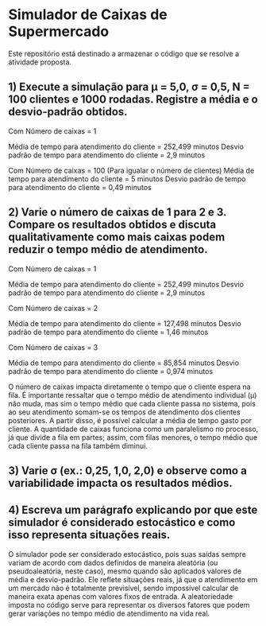 # Simulador de Caixas de Supermercado

Este repositório está destinado a armazenar o código que se resolve a atividade proposta.

## 1) Execute a simulação para µ = 5,0, σ = 0,5, N = 100 clientes e 1000 rodadas. Registre a média e o desvio-padrão obtidos.

Com Número de caixas = 1

Média de tempo para atendimento do cliente = 252,499 minutos
Desvio padrão de tempo para atendimento do cliente = 2,9 minutos

Com Número de caixas = 100 (Para igualar o número de clientes)
Média de tempo para atendimento do cliente = 5 minutos
Desvio padrão de tempo para atendimento do cliente = 0,49 minutos

## 2) Varie o número de caixas de 1 para 2 e 3. Compare os resultados obtidos e discuta qualitativamente como mais caixas podem reduzir o tempo médio de atendimento.

Com Número de caixas = 1

Média de tempo para atendimento do cliente = 252,499 minutos
Desvio padrão de tempo para atendimento do cliente = 2,9 minutos

Com Número de caixas = 2

Média de tempo para atendimento do cliente = 127,498 minutos
Desvio padrão de tempo para atendimento do cliente = 1,46 minutos

Com Número de caixas = 3

Média de tempo para atendimento do cliente = 85,854 minutos
Desvio padrão de tempo para atendimento do cliente = 0,974 minutos

O número de caixas impacta diretamente o tempo que o cliente espera na fila. É importante ressaltar que o tempo médio de atendimento individual (µ) não muda, mas sim o tempo médio que cada cliente passa 
no sistema, pois ao seu atendimento somam-se os tempos de atendimento dos clientes posteriores. A partir disso, é possível calcular a média de tempo gasto por cliente. A quantidade de caixas funciona 
como um paralelismo no processo, já que divide a fila em partes; assim, com filas menores, o tempo médio que cada cliente passa na fila também diminui.

## 3) Varie σ (ex.: 0,25, 1,0, 2,0) e observe como a variabilidade impacta os resultados médios.




## 4) Escreva um parágrafo explicando por que este simulador é considerado estocástico e como isso representa situações reais.

O simulador pode ser considerado estocástico, pois suas saídas sempre variam de acordo com dados definidos de maneira aleatória (ou pseudoaleatória, neste caso), mesmo quando são aplicados valores 
de média e desvio-padrão. Ele reflete situações reais, já que o atendimento em um mercado não é totalmente previsível, sendo impossível calcular de maneira exata apenas com valores fixos de entrada. 
A aleatoriedade imposta no código serve para representar os diversos fatores que podem gerar variações no tempo médio de atendimento na vida real.
